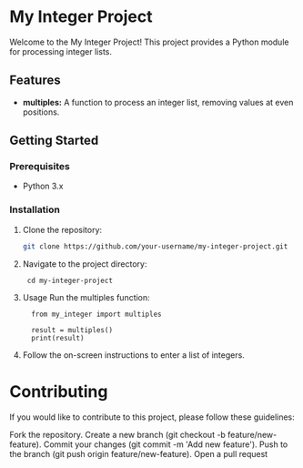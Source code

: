 # My Integer Project

Welcome to the My Integer Project! This project provides a Python module for processing integer lists.

## Features

- **multiples:** A function to process an integer list, removing values at even positions.

## Getting Started

### Prerequisites

- Python 3.x

### Installation

1. Clone the repository:

   ```bash
   git clone https://github.com/your-username/my-integer-project.git
   
   ```
2. Navigate to the project directory:
     ```
      cd my-integer-project
    ```
3. Usage
    Run the multiples function:
   ```
     from my_integer import multiples

     result = multiples()
     print(result)

    ```
5. Follow the on-screen instructions to enter a list of integers.

# Contributing
If you would like to contribute to this project, please follow these guidelines:

Fork the repository.
Create a new branch (git checkout -b feature/new-feature).
Commit your changes (git commit -m 'Add new feature').
Push to the branch (git push origin feature/new-feature).
Open a pull request

